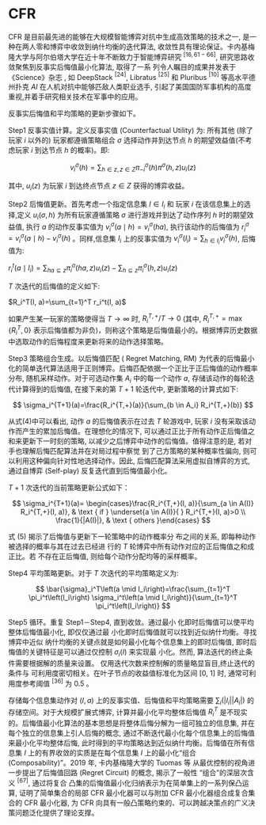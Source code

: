 

<!--
 * @version:
 * @Author:  StevenJokess（蔡舒起） https://github.com/StevenJokess
 * @Date: 2023-06-17 20:45:27
 * @LastEditors:  StevenJokess（蔡舒起） https://github.com/StevenJokess
 * @LastEditTime: 2023-06-17 20:46:20
 * @Description:
 * @Help me: make friends by a867907127@gmail.com and help me get some “foreign” things or service I need in life; 如有帮助，请赞助，失业3年了。![支付宝收款码](https://github.com/StevenJokess/d2rl/blob/master/img/%E6%94%B6.jpg)
 * @TODO::
 * @Reference:
-->
# CFR

CFR 是目前最先进的能够在大规模智能博弈对抗中生成高效策略的技术之一, 是一种在两人零和博弈中收敛到纳什均衡的迭代算法, 收敛性具有理论保证。卡内基梅隆大学与阿尔伯塔大学在近十年不断致力于智能博弈研究 ${ }^{[16,61-66]}$, 研究思路收敛聚焦到反事实后悔值最小化算法, 取得了一系 列令人瞩目的成果并发表于《Science》杂志 , 如 DeepStack ${ }^{[24]}$, Libratus $^{[25]}$ 和 Pluribus ${ }^{[10]}$ 等高水平德州扑克 $A I$ 在人机对抗中能够匹敌人类职业选手, 引起了美国国防军事机构的高度重视,并着手研究相关技术在军事中的应用。

反事实后悔值和平均策略的更新步骤如下。

Step1 反事实值计算。定义反事实值 (Counterfactual Utility) 为: 所有其他 (除了玩家 $i$ 以外的) 玩家都遵循策略组合 $\sigma$ 选择动作并到达节点 $h$ 的期望效益值(不考虑玩家 $i$ 到达节点 $h$ 的概率)。即:

$$
v_i^\sigma(h)=\sum_{h \in z, z \in Z} \pi_{-i}^\sigma(h) \pi^\sigma(h, z) u_i(z)
$$

其中, $u_i(z)$ 为玩家 $i$ 到达终点节点 $z \in Z$ 获得的博弈收益。

Step2 后悔值更新。首先考虑一个指定信息集 $I \in I_i$ 和 玩家 $i$ 在该信息集上的选择,定义 $u_i(\sigma, h)$ 为所有玩家遵循策略 $\sigma$ 进行游戏并到达了动作序列 $h$ 时的期望效益值, 执行 $a$ 的动作反事实值为 $v_i^\sigma(a \mid h)=v_i^\sigma(h a)$, 执行该动作的后悔值为 $r_i^\sigma=v_i^\sigma(a \mid h)-v_i^\sigma(h)$ 。同样,信息集 $I_i$ 上的反事实值为 $v_i^\sigma\left(I_i\right)=\sum_{h \in I_i} v_i^\sigma(h)$, 后悔值为:

$r_i^t\left(a \mid I_i\right)=\sum_{h a \subseteq z} \pi_i^\sigma(h a, z) u_i(z)-\sum_{h \subseteq z} \pi_i^\sigma(h, z) u_i(z)$

$T$ 次迭代的后悔值的定义如下:

$R_i^T(I, a)=\sum_{t=1}^T r_i^t(I, a)$

如果产生某一玩家的策略使得当 $T \rightarrow \infty$ 时, $R_i^{T,+} / T \rightarrow 0$ (其中, $R_i^{T,+}=\max \left\{R_i^T, 0\right\}$ 表示后悔值都为非负)，则称这个策略是后悔值最小的。根据博弈历史数据中选取动作的后悔程度来更新将来的动作选择策略。

Step3 策略组合生成。以后悔值匹配 ( Regret Matching, RM) 为代表的后悔最小化的简单迭代算法适用于正则博弈。后悔匹配依据一个正比于正后悔值的动作概率分布, 随机采样动作。对于可选动作集 $A_i$ 中的每一个动作 $a$, 存储该动作的每轮迭代计算得到的后悔值, 在接下来的第 $T+1$ 轮迭代中, 更新策略的计算式如下:

$$
\sigma_i^{T+1}(a)=\frac{R_i^{T,+}(a)}{\sum_{b \in A_i} R_i^{T,+}(b)}
$$

从式(4)中可以看出, 动作 $a$ 的后悔值表示在过去 $T$ 轮游戏中, 玩家 $i$ 没有采取该动作而产生的累加后悔值。在理想化的情况下, 可以通过正比于所有动作正后悔值之和来更新下一时刻的策略, 以减少之后博弈中动作的后悔值。值得注意的是, 若对手也理解后悔匹配算法并在对局过程中察觉 到了己方策略的某种概率性偏向, 则可以利用这种偏向针对性地选择动作。因此, 后悔匹配算法采用虚拟自博弈的方式, 通过自博弈 (Self-play) 反复迭代直到后悔值最小化。

$T+1$ 次迭代的当前策略更新公式如下：

$$
\sigma_i^{T+1}(a)= \begin{cases}\frac{R_i^{T,+}(I, a)}{\sum_{a \in A(I)} R_i^{T,+}(I, a)}, & \text { if } \underset{a \in A(I)}{ } R_i^{T,+}(I, a)>0 \\ \frac{1}{|A(I)|}, & \text { others }\end{cases}
$$

式 (5) 揭示了后悔值与更新下一轮策略中的动作概率分 布之间的关系, 即每种动作被选择的概率与其在过去已经进 行的 $T$ 轮博弈中所有动作对应的正后悔值之和成正比。若 不存在正后悔值, 则给每个动作分配均等的采样概率。

Step4 平均策略更新。对于 $T$ 次迭代的平均策略定义为:

$$
\bar{\sigma}_i^T\left(a \mid I_i\right)=\frac{\sum_{t=1}^T \pi_i^t\left(I_i\right) \sigma_i^t\left(a \mid I_i\right)}{\sum_{t=1}^T \pi_i^t\left(I_i\right)}
$$

Step5 循环。重复 Step1－Step4, 直到收敛。通过最小 化即时后悔值可以使平均整体后悔值最小化, 即仅仅通过最 小化即时后悔值就可以找到近似纳什均衡。寻找博弈中近似 纳什均衡的关键点就是如何最小化每个信息集上的即时后悔值, 即时后悔值的关键特征是可以通过仅控制 $\sigma_i(I)$ 来实现最 小化。然而, 算法迭代的终止条件需要根据解的质量来设置。 仅用迭代次数来控制解的质量略显盲目,终止迭代的条件与 可利用度密切相关。在叶子节点的收益值标准化为区间 $[0$, $1]$ 时, 通常可利用度参考阈值 ${ }^{[36]}$ 为 0.5 。

存储每个信息集动作对 $(I, a)$ 上的反事实值、后悔值和平均策略需要 $\sum_i\left(\left|I_i\right|\left|A_i\right|\right)$ 的存储空间。对于大规模扩展式博弈, 计算并最小化平均整体后悔值 $R_i^T$ 是不现实的。后悔值最小化算法的基本思想是将整体后悔分解为一组可独立的信息集, 并在每个独立的信息集上引人后悔的概念, 通过不断迭代最小化每个信息集上的后悔值来最小化平均整体后悔, 此时得到的平均策略达到近似纳什均衡。后悔值在所有信息集 $I$ 上的有界收敛的实质是在每个信息集 $I$ 上的最小化“组合 (Composability)”。2019 年, 卡内基梅隆大学的 Tuomas 等 从最优控制的视角进一步提出了后悔值回路 (Regret Circuit) 的概念, 揭示了一般性 “组合”的深层次含义 ${ }^{[67]}$, 通过将复合 凸集的后悔值最小化归纳表示为在简单集上的一系列保凸运算, 证明了简单集合的局部 CFR 最小化器可以与附加 CFR 最小化器组合成复合集合的 CFR 最小化器, 为 CFR 向具有一般凸策略约束的、可以跨越决策点的广义决策问题泛化提供了理论支撑。


[1]: https://www.jsjkx.com/CN/article/openArticlePDF.jsp?id=20967
